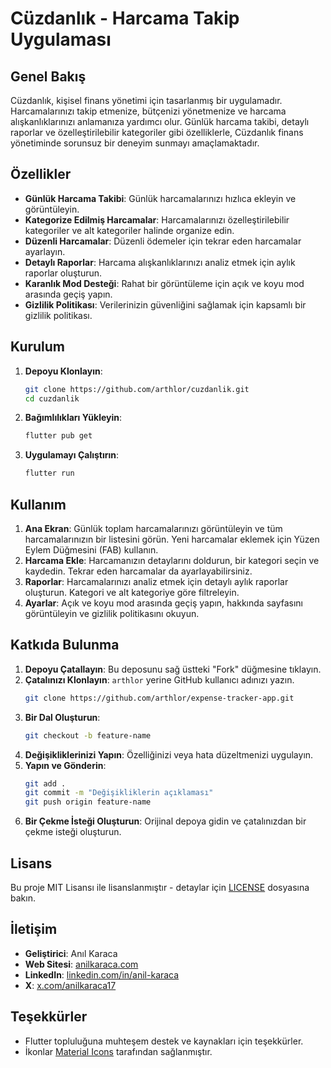 # Cüzdanlık - Harcama Takip Uygulaması

## Genel Bakış
Cüzdanlık, kişisel finans yönetimi için tasarlanmış bir uygulamadır. Harcamalarınızı takip etmenize, bütçenizi yönetmenize ve harcama alışkanlıklarınızı anlamanıza yardımcı olur. Günlük harcama takibi, detaylı raporlar ve özelleştirilebilir kategoriler gibi özelliklerle, Cüzdanlık finans yönetiminde sorunsuz bir deneyim sunmayı amaçlamaktadır.

## Özellikler
- **Günlük Harcama Takibi**: Günlük harcamalarınızı hızlıca ekleyin ve görüntüleyin.
- **Kategorize Edilmiş Harcamalar**: Harcamalarınızı özelleştirilebilir kategoriler ve alt kategoriler halinde organize edin.
- **Düzenli Harcamalar**: Düzenli ödemeler için tekrar eden harcamalar ayarlayın.
- **Detaylı Raporlar**: Harcama alışkanlıklarınızı analiz etmek için aylık raporlar oluşturun.
- **Karanlık Mod Desteği**: Rahat bir görüntüleme için açık ve koyu mod arasında geçiş yapın.
- **Gizlilik Politikası**: Verilerinizin güvenliğini sağlamak için kapsamlı bir gizlilik politikası.

## Kurulum
1. **Depoyu Klonlayın**:
    ```sh
    git clone https://github.com/arthlor/cuzdanlik.git
    cd cuzdanlik
    ```

2. **Bağımlılıkları Yükleyin**:
    ```sh
    flutter pub get
    ```

3. **Uygulamayı Çalıştırın**:
    ```sh
    flutter run
    ```

## Kullanım
1. **Ana Ekran**: Günlük toplam harcamalarınızı görüntüleyin ve tüm harcamalarınızın bir listesini görün. Yeni harcamalar eklemek için Yüzen Eylem Düğmesini (FAB) kullanın.
2. **Harcama Ekle**: Harcamanızın detaylarını doldurun, bir kategori seçin ve kaydedin. Tekrar eden harcamalar da ayarlayabilirsiniz.
3. **Raporlar**: Harcamalarınızı analiz etmek için detaylı aylık raporlar oluşturun. Kategori ve alt kategoriye göre filtreleyin.
4. **Ayarlar**: Açık ve koyu mod arasında geçiş yapın, hakkında sayfasını görüntüleyin ve gizlilik politikasını okuyun.

## Katkıda Bulunma
1. **Depoyu Çatallayın**: Bu deposunu sağ üstteki "Fork" düğmesine tıklayın.
2. **Çatalınızı Klonlayın**: `arthlor` yerine GitHub kullanıcı adınızı yazın.
    ```sh
    git clone https://github.com/arthlor/expense-tracker-app.git
    ```
3. **Bir Dal Oluşturun**:
    ```sh
    git checkout -b feature-name
    ```
4. **Değişikliklerinizi Yapın**: Özelliğinizi veya hata düzeltmenizi uygulayın.
5. **Yapın ve Gönderin**:
    ```sh
    git add .
    git commit -m "Değişikliklerin açıklaması"
    git push origin feature-name
    ```
6. **Bir Çekme İsteği Oluşturun**: Orijinal depoya gidin ve çatalınızdan bir çekme isteği oluşturun.

## Lisans
Bu proje MIT Lisansı ile lisanslanmıştır - detaylar için [LICENSE](LICENSE) dosyasına bakın.

## İletişim
- **Geliştirici**: Anıl Karaca
- **Web Sitesi**: [anilkaraca.com](https://anilkaraca.com/)
- **LinkedIn**: [linkedin.com/in/anil-karaca](https://www.linkedin.com/in/anil-karaca/)
- **X**: [x.com/anilkaraca17](https://x.com/anilkaraca17)

## Teşekkürler
- Flutter topluluğuna muhteşem destek ve kaynakları için teşekkürler.
- İkonlar [Material Icons](https://material.io/resources/icons/) tarafından sağlanmıştır.

